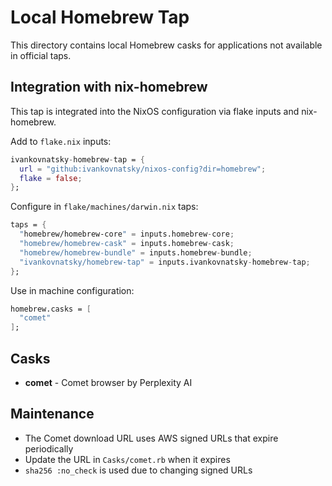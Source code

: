 # Local Homebrew Tap

This directory contains local Homebrew casks for applications not available in official taps.

## Integration with nix-homebrew

This tap is integrated into the NixOS configuration via flake inputs and nix-homebrew.

Add to `flake.nix` inputs:

```nix
ivankovnatsky-homebrew-tap = {
  url = "github:ivankovnatsky/nixos-config?dir=homebrew";
  flake = false;
};
```

Configure in `flake/machines/darwin.nix` taps:

```nix
taps = {
  "homebrew/homebrew-core" = inputs.homebrew-core;
  "homebrew/homebrew-cask" = inputs.homebrew-cask;
  "homebrew/homebrew-bundle" = inputs.homebrew-bundle;
  "ivankovnatsky/homebrew-tap" = inputs.ivankovnatsky-homebrew-tap;
};
```

Use in machine configuration:

```nix
homebrew.casks = [
  "comet"
];
```

## Casks

- **comet** - Comet browser by Perplexity AI

## Maintenance

- The Comet download URL uses AWS signed URLs that expire periodically
- Update the URL in `Casks/comet.rb` when it expires
- `sha256 :no_check` is used due to changing signed URLs

